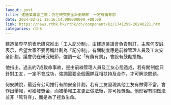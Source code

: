 ```yaml
---
layout: post
title: 建造業議會主席：仍在研究安全計劃細節　一定有獎有罰
date: 2024-02-21 19:16:14.000000000 +08:00
link: https://news.rthk.hk/rthk/ch/component/k2/1741299-20240221.htm
categories: rthk
---
```


建造業界早前表示研究推出「工人記分制」，由建造業議會負責制訂，主席何安誠表示，希望大家不要再稱計劃為「記分制」，有關制度應是前線管理人員及工友安全計劃，議會仍在研究細節，強調一定「有獎有罰」，會設有鼓勵措施。

他指出，過去約7成致命事故，是由前線管理人員及工友心態造成，若有關制度只針對工友，一定不會成功，強調需要全個團隊互相扶持及合作，才可解決問題。

何安誠說，最近有公司推行有關安全計劃，若有工友發現其他工友有做得不當，會作出舉報，可獲發獎金，而被舉報工友更正做法後，亦可獲獎勵。他形容有關做法並非「篤背脊」，而是為了拯救生命。
